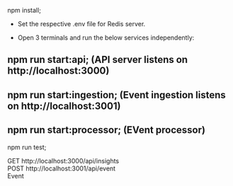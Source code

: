 npm install;

- Set the respective .env file for Redis server.

- Open 3 terminals and run the below services independently:

## npm run start:api; (API server listens on http://localhost:3000)<br />
## npm run start:ingestion; (Event ingestion listens on http://localhost:3001)<br />
## npm run start:processor; (EVent processor)<br />

npm run test;<br />

GET http://localhost:3000/api/insights<br />
POST http://localhost:3001/api/event<br /> Event

